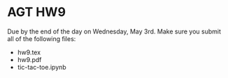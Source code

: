 # AGT HW9

Due by the end of the day on Wednesday, May 3rd. Make sure you submit all of the following files:
* hw9.tex
* hw9.pdf
* tic-tac-toe.ipynb
